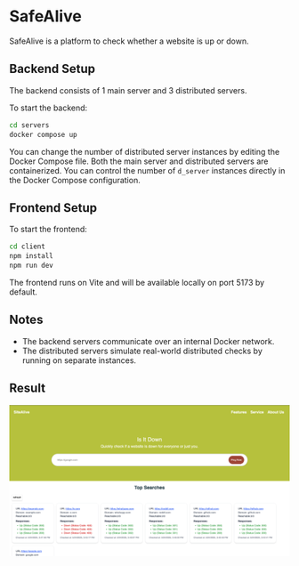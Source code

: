 # SafeAlive

SafeAlive is a platform to check whether a website is up or down.

## Backend Setup

The backend consists of 1 main server and 3 distributed servers.

To start the backend:

```bash
cd servers
docker compose up
```

You can change the number of distributed server instances by editing the Docker Compose file. Both the main server and distributed servers are containerized. You can control the number of `d_server` instances directly in the Docker Compose configuration.

## Frontend Setup

To start the frontend:

```bash
cd client
npm install
npm run dev
```

The frontend runs on Vite and will be available locally on port 5173 by default.

## Notes

- The backend servers communicate over an internal Docker network.
- The distributed servers simulate real-world distributed checks by running on separate instances.

## Result 
![Result](images/result.png)